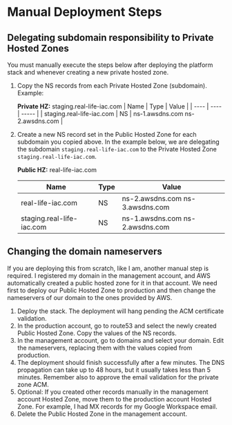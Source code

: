 # Manual Deployment Steps

## Delegating subdomain responsibility to Private Hosted Zones

You must manually execute the steps below after deploying the platform stack and whenever creating a new private hosted zone.

1. Copy the NS records from each Private Hosted Zone (subdomain). Example:

    **Private HZ:** staging.real-life-iac.com
    | Name | Type | Value |
    | ---- | ---- | ----- |
    | staging.real-life-iac.com  | NS | ns-1.awsdns.com ns-2.awsdns.com |

2. Create a new NS record set in the Public Hosted Zone for each subdomain you copied above. In the example below, we are delegating the subdomain `staging.real-life-iac.com` to the Private Hosted Zone `staging.real-life-iac.com`.

    **Public HZ:** real-life-iac.com

    | Name | Type | Value |
    | ---- | ---- | ----- |
    | real-life-iac.com  | NS | ns-2.awsdns.com ns-3.awsdns.com |
    | staging.real-life-iac.com  | NS | ns-1.awsdns.com ns-2.awsdns.com |

## Changing the domain nameservers

If you are deploying this from scratch, like I am, another manual step is required. I registered my domain in the management account, and AWS automatically created a public hosted zone for it in that account. We need first to deploy our Public Hosted Zone to production and then change the nameservers of our domain to the ones provided by AWS.

1. Deploy the stack. The deployment will hang pending the ACM certificate validation.
2. In the production account, go to route53 and select the newly created Public Hosted Zone. Copy the values of the NS records.
3. In the management account, go to domains and select your domain. Edit the nameservers, replacing them with the values copied from production.
4. The deployment should finish successfully after a few minutes. The DNS propagation can take up to 48 hours, but it usually takes less than 5 minutes. Remember also to approve the email validation for the private zone ACM.
5. Optional: If you created other records manually in the management account Hosted Zone, move them to the production account Hosted Zone. For example, I had MX records for my Google Workspace email.
6. Delete the Public Hosted Zone in the management account.
